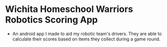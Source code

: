 # Wichita Homeschool Warriors Robotics Scoring App
- An android app I made to aid my robotic team's drivers. They are able to calculate their scores based on items they collect during a game round.
